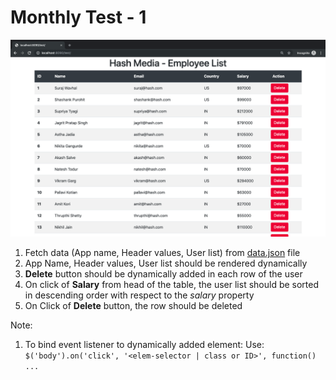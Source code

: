 # Monthly Test - 1

![enter image description here](Screenshot%202019-10-16%20at%202.51.10%20PM.png)

1. Fetch data (App name, Header values, User list) from [data.json](data.json) file
2. App Name, Header values, User list should be rendered dynamically
3. **Delete** button should be dynamically added in each row of the user
4. On click of **Salary** from head of the table, the user list should be sorted in descending order with respect to the *salary* property
5. On Click of **Delete** button, the row should be deleted

Note: 
1. To bind event listener to dynamically added element: Use: `$('body').on('click', '<elem-selector | class or ID>', function() ...`
